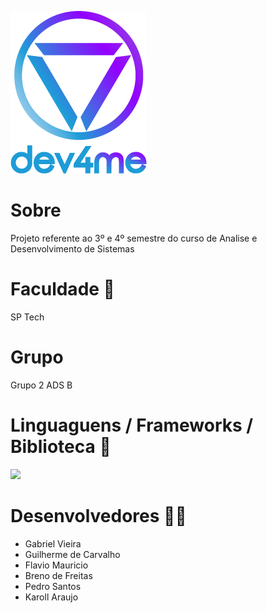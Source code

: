 ![Alt text](Site/public/Logo-Dev4Me/logo-completo-degrade-dev4me.png "Logo")

# Sobre 
Projeto referente ao 3º e 4º semestre do curso de Analise e Desenvolvimento de Sistemas

# Faculdade :school:
SP Tech 

# Grupo 
Grupo 2 ADS B

# Linguaguens / Frameworks / Biblioteca 🚀
<img src="https://img.shields.io/badge/React-20232A?style=for-the-badge&logo=react&logoColor=61DAFB">

# Desenvolvedores :man_technologist:
- Gabriel Vieira 
- Guilherme de Carvalho
- Flavio Mauricio
- Breno de Freitas
- Pedro Santos
- Karoll Araujo

